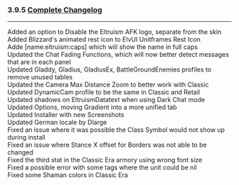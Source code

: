 ### 3.9.5 [Complete Changelog](https://github.com/eltreum0/eltruism/blob/main/Changelog.md)
___
Added an option to Disable the Eltruism AFK logo, separate from the skin  
Added Blizzard's animated rest icon to ElvUI Unitframes Rest Icon  
Adde [name:eltruism:caps] which will show the name in full caps  
Updated the Chat Fading Functions, which will now better detect messages that are in each panel  
Updated Gladdy, Gladius, GladiusEx, BattleGroundEnemies profiles to remove unused tables  
Updated the Camera Max Distance Zoom to better work with Classic  
Updated DynamicCam profile to be the same in Classic and Retail  
Updated shadows on EltruismDatatext when using Dark Chat mode  
Updated Options, moving Gradient into a more unified tab  
Updated Installer with new Screenshots  
Updated German locale by Dlarge  
Fixed an issue where it was possible the Class Symbol would not show up during install  
Fixed an issue where Stance X offset for Borders was not able to be changed  
Fixed the third stat in the Classic Era armory using wrong font size  
Fixed a possible error with some tags where the unit could be nil  
Fixed some Shaman colors in Classic Era  
